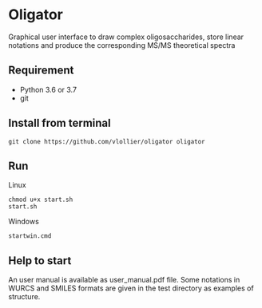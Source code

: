 # Oligator 
Graphical user interface to draw complex oligosaccharides, store linear notations and produce the corresponding MS/MS theoretical spectra

## Requirement
* Python 3.6 or 3.7
* git

## Install from terminal

```
git clone https://github.com/vlollier/oligator oligator
```


## Run

Linux
```
chmod u+x start.sh 
start.sh
```

Windows
```
startwin.cmd
```


## Help to start
An user manual is available as user_manual.pdf file. Some notations in WURCS and SMILES formats are given in the test directory as examples of structure.



